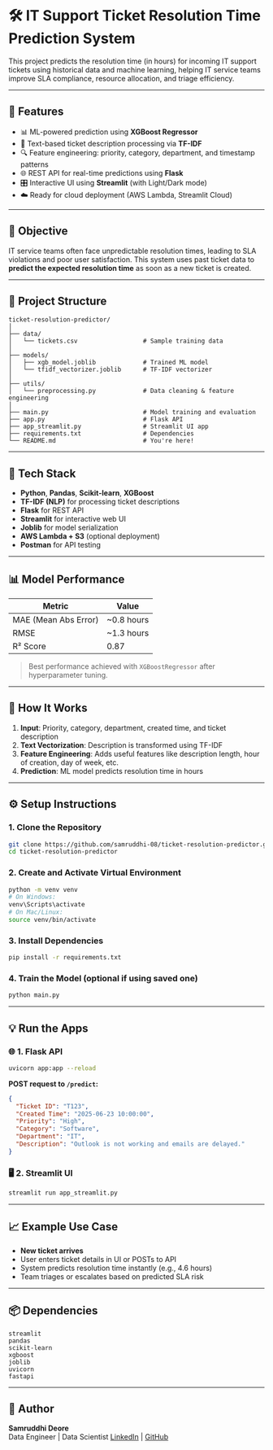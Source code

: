 
# 🛠️ IT Support Ticket Resolution Time Prediction System

This project predicts the resolution time (in hours) for incoming IT support tickets using historical data and machine learning, helping IT service teams improve SLA compliance, resource allocation, and triage efficiency.

---

## 🚀 Features

- 📊 ML-powered prediction using **XGBoost Regressor**
- 📝 Text-based ticket description processing via **TF-IDF**
- 🔍 Feature engineering: priority, category, department, and timestamp patterns
- 🌐 REST API for real-time predictions using **Flask**
- 🎛️ Interactive UI using **Streamlit** (with Light/Dark mode)
- ☁️ Ready for cloud deployment (AWS Lambda, Streamlit Cloud)

---

## 🎯 Objective

IT service teams often face unpredictable resolution times, leading to SLA violations and poor user satisfaction. This system uses past ticket data to **predict the expected resolution time** as soon as a new ticket is created.

---

## 📁 Project Structure

```
ticket-resolution-predictor/
│
├── data/
│   └── tickets.csv                  # Sample training data
│
├── models/
│   ├── xgb_model.joblib             # Trained ML model
│   └── tfidf_vectorizer.joblib      # TF-IDF vectorizer
│
├── utils/
│   └── preprocessing.py             # Data cleaning & feature engineering
│
├── main.py                          # Model training and evaluation
├── app.py                           # Flask API
├── app_streamlit.py                 # Streamlit UI app
├── requirements.txt                 # Dependencies
└── README.md                        # You're here!
```

---

## 🧪 Tech Stack

- **Python**, **Pandas**, **Scikit-learn**, **XGBoost**
- **TF-IDF (NLP)** for processing ticket descriptions
- **Flask** for REST API
- **Streamlit** for interactive web UI
- **Joblib** for model serialization
- **AWS Lambda + S3** (optional deployment)
- **Postman** for API testing

---

## 📊 Model Performance

| Metric               | Value       |
|----------------------|-------------|
| MAE (Mean Abs Error) | ~0.8 hours  |
| RMSE                 | ~1.3 hours  |
| R² Score             | 0.87        |

> Best performance achieved with `XGBoostRegressor` after hyperparameter tuning.

---

## 🧠 How It Works

1. **Input**: Priority, category, department, created time, and ticket description
2. **Text Vectorization**: Description is transformed using TF-IDF
3. **Feature Engineering**: Adds useful features like description length, hour of creation, day of week, etc.
4. **Prediction**: ML model predicts resolution time in hours

---

## ⚙️ Setup Instructions

### 1. Clone the Repository

```bash
git clone https://github.com/samruddhi-08/ticket-resolution-predictor.git
cd ticket-resolution-predictor
```

### 2. Create and Activate Virtual Environment

```bash
python -m venv venv
# On Windows:
venv\Scripts\activate
# On Mac/Linux:
source venv/bin/activate
```

### 3. Install Dependencies

```bash
pip install -r requirements.txt
```

### 4. Train the Model (optional if using saved one)

```bash
python main.py
```

---

## 💡 Run the Apps

### 🌐 1. Flask API

```bash
uvicorn app:app --reload
```

**POST request to `/predict`:**

```json
{
  "Ticket ID": "T123",
  "Created Time": "2025-06-23 10:00:00",
  "Priority": "High",
  "Category": "Software",
  "Department": "IT",
  "Description": "Outlook is not working and emails are delayed."
}
```

### 🖥️ 2. Streamlit UI

```bash
streamlit run app_streamlit.py
```

---

## 📈 Example Use Case

- **New ticket arrives**
- User enters ticket details in UI or POSTs to API
- System predicts resolution time instantly (e.g., 4.6 hours)
- Team triages or escalates based on predicted SLA risk

---

## 📦 Dependencies

```
streamlit
pandas
scikit-learn
xgboost
joblib
uvicorn
fastapi
```

---

## 📌 Author

**Samruddhi Deore**  
Data Engineer | Data Scientist 
[LinkedIn](https://www.linkedin.com/in/samruddhi-deore-7700281ba/) | [GitHub](https://github.com/samruddhi-08)




